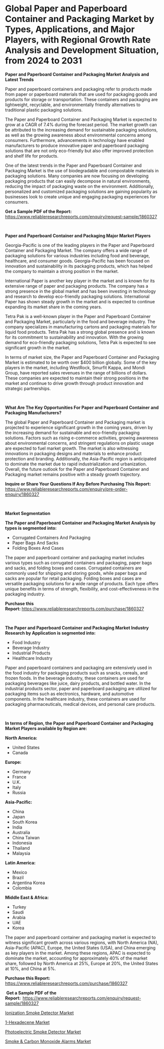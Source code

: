 <p><h1>Global Paper and Paperboard Container and Packaging Market by Types, Applications, and Major Players, with Regional Growth Rate Analysis and Development Situation, from 2024 to 2031</h1></p><p><strong>Paper and Paperboard Container and Packaging Market Analysis and Latest Trends</strong></p>
<p><p>Paper and paperboard containers and packaging refer to products made from paper or paperboard materials that are used for packaging goods and products for storage or transportation. These containers and packaging are lightweight, recyclable, and environmentally friendly alternatives to traditional plastic packaging solutions.</p><p>The Paper and Paperboard Container and Packaging Market is expected to grow at a CAGR of 7.4% during the forecast period. The market growth can be attributed to the increasing demand for sustainable packaging solutions, as well as the growing awareness about environmental concerns among consumers. Furthermore, advancements in technology have enabled manufacturers to produce innovative paper and paperboard packaging solutions that are not only eco-friendly but also offer improved protection and shelf life for products.</p><p>One of the latest trends in the Paper and Paperboard Container and Packaging Market is the use of biodegradable and compostable materials in packaging solutions. Many companies are now focusing on developing packaging products that can easily decompose in natural environments, reducing the impact of packaging waste on the environment. Additionally, personalized and customized packaging solutions are gaining popularity as businesses look to create unique and engaging packaging experiences for consumers.</p></p>
<p><strong>Get a Sample PDF of the Report:&nbsp;</strong> <a href="https://www.reliableresearchreports.com/enquiry/request-sample/1860327">https://www.reliableresearchreports.com/enquiry/request-sample/1860327</a></p>
<p>&nbsp;</p>
<p><strong>Paper and Paperboard Container and Packaging Major Market Players</strong></p>
<p><p>Georgia-Pacific is one of the leading players in the Paper and Paperboard Container and Packaging Market. The company offers a wide range of packaging solutions for various industries including food and beverage, healthcare, and consumer goods. Georgia-Pacific has been focused on innovation and sustainability in its packaging products, which has helped the company to maintain a strong position in the market.</p><p>International Paper is another key player in the market and is known for its extensive range of paper and packaging products. The company has a strong presence in the global market and has been investing in technology and research to develop eco-friendly packaging solutions. International Paper has shown steady growth in the market and is expected to continue expanding its market share in the coming years.</p><p>Tetra Pak is a well-known player in the Paper and Paperboard Container and Packaging Market, particularly in the food and beverage industry. The company specializes in manufacturing cartons and packaging materials for liquid food products. Tetra Pak has a strong global presence and is known for its commitment to sustainability and innovation. With the growing demand for eco-friendly packaging solutions, Tetra Pak is expected to see significant growth in the market.</p><p>In terms of market size, the Paper and Paperboard Container and Packaging Market is estimated to be worth over $400 billion globally. Some of the key players in the market, including WestRock, Smurfit Kappa, and Mondi Group, have reported sales revenues in the range of billions of dollars. These companies are expected to maintain their strong positions in the market and continue to drive growth through product innovation and strategic partnerships.</p></p>
<p>&nbsp;</p>
<p><strong>What Are The Key Opportunities For Paper and Paperboard Container and Packaging Manufacturers?</strong></p>
<p><p>The global Paper and Paperboard Container and Packaging market is projected to experience significant growth in the coming years, driven by the increasing demand for sustainable and eco-friendly packaging solutions. Factors such as rising e-commerce activities, growing awareness about environmental concerns, and stringent regulations on plastic usage are expected to fuel market growth. The market is also witnessing innovations in packaging designs and materials to enhance product protection and branding. Additionally, the Asia-Pacific region is anticipated to dominate the market due to rapid industrialization and urbanization. Overall, the future outlook for the Paper and Paperboard Container and Packaging market remains positive with a steady growth trajectory.</p></p>
<p><strong>Inquire or Share Your Questions If Any Before Purchasing This Report:</strong> <a href="https://www.reliableresearchreports.com/enquiry/pre-order-enquiry/1860327">https://www.reliableresearchreports.com/enquiry/pre-order-enquiry/1860327</a></p>
<p>&nbsp;</p>
<p><strong>Market Segmentation</strong></p>
<p><strong>The Paper and Paperboard Container and Packaging Market Analysis by types is segmented into:</strong></p>
<p><ul><li>Corrugated Containers And Packaging</li><li>Paper Bags And Sacks</li><li>Folding Boxes And Cases</li></ul></p>
<p><p>The paper and paperboard container and packaging market includes various types such as corrugated containers and packaging, paper bags and sacks, and folding boxes and cases. Corrugated containers are commonly used for shipping and storing goods, while paper bags and sacks are popular for retail packaging. Folding boxes and cases are versatile packaging solutions for a wide range of products. Each type offers unique benefits in terms of strength, flexibility, and cost-effectiveness in the packaging industry.</p></p>
<p><strong>Purchase this Report:&nbsp;</strong><a href="https://www.reliableresearchreports.com/purchase/1860327">https://www.reliableresearchreports.com/purchase/1860327</a></p>
<p>&nbsp;</p>
<p><strong>The Paper and Paperboard Container and Packaging Market Industry Research by Application is segmented into:</strong></p>
<p><ul><li>Food Industry</li><li>Beverage Industry</li><li>Industrial Products</li><li>Healthcare Industry</li></ul></p>
<p><p>Paper and paperboard containers and packaging are extensively used in the food industry for packaging products such as snacks, cereals, and frozen foods. In the beverage industry, these containers are used for packaging beverages like juice, dairy products, and bottled water. In the industrial products sector, paper and paperboard packaging are utilized for packaging items such as electronics, hardware, and automotive components. In the healthcare industry, these containers are used for packaging pharmaceuticals, medical devices, and personal care products.</p></p>
<p>&nbsp;</p>
<p><strong>In terms of Region, the Paper and Paperboard Container and Packaging Market Players available by Region are:</strong></p>
<p>
    <p> <strong> North America: </strong>
        <ul>
            <li>United States</li>
            <li>Canada</li>
        </ul>
        </p> 
    <p> <strong> Europe: </strong>
        <ul>
            <li>Germany</li>
            <li>France</li>
            <li>U.K.</li>
            <li>Italy</li>
            <li>Russia</li>
        </ul>
        </p> 
    <p> <strong> Asia-Pacific: </strong>
        <ul>
            <li>China</li>
            <li>Japan</li>
            <li>South Korea</li>
            <li>India</li>
            <li>Australia</li>
            <li>China Taiwan</li>
            <li>Indonesia</li>
            <li>Thailand</li>
            <li>Malaysia</li>
        </ul>
        </p> 
    <p> <strong> Latin America: </strong>
        <ul>
            <li>Mexico</li>
            <li>Brazil</li>
            <li>Argentina Korea</li>
            <li>Colombia</li>
        </ul>
        </p> 
    <p> <strong> Middle East & Africa: </strong>
        <ul>
            <li>Turkey</li>
            <li>Saudi</li>
            <li>Arabia</li>
            <li>UAE</li>
            <li>Korea</li>
        </ul>
    </p>
    </p>
<p><p>The paper and paperboard container and packaging market is expected to witness significant growth across various regions, with North America (NA), Asia-Pacific (APAC), Europe, the United States (USA), and China emerging as key players in the market. Among these regions, APAC is expected to dominate the market, accounting for approximately 40% of the market share, followed by North America at 25%, Europe at 20%, the United States at 10%, and China at 5%.</p></p>
<p><strong>Purchase this Report: </strong><a href="https://www.reliableresearchreports.com/purchase/1860327">https://www.reliableresearchreports.com/purchase/1860327</a></p>
<p>&nbsp;<strong>Get a Sample PDF of the Report:&nbsp;&nbsp;</strong><a href="https://www.reliableresearchreports.com/enquiry/request-sample/1860327">https://www.reliableresearchreports.com/enquiry/request-sample/1860327</a></p>
<p><strong></strong></p>
<p><p><a href="https://view.publitas.com/reportprime-1/ionization-smoke-detector-market-research-report-the-key-to-successful-business-strategy-forecasted-for-period-from-2023-2030/">Ionization Smoke Detector Market</a></p><p><a href="https://military-diascia-e68.notion.site/1-Hexadecene-Market-Size-Market-Trends-and-Growth-Outlook-forecasted-for-period-from-2024-to-2031-61a59527ab17499db8d4965302bb97d2">1-Hexadecene Market</a></p><p><a href="https://view.publitas.com/reportprime-1/photoelectric-smoke-detector-market-research-report-reveals-the-latest-trends-and-opportunities-of-this-market-for-period-from-2023-2030/">Photoelectric Smoke Detector Market</a></p><p><a href="https://view.publitas.com/reportprime-1/smoke-carbon-monoxide-alarms-market-size-focuses-on-market-dynamics-in-depth-analysis-and-future-projections-of-its-market-forecasted-for-period-from-2023-to-2030/">Smoke & Carbon Monoxide Alarms Market</a></p></p>